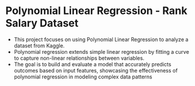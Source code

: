 # Polynomial Linear Regression - Rank Salary Dataset

- This project focuses on using Polynomial Linear Regression to analyze a dataset from Kaggle.
- Polynomial regression extends simple linear regression by fitting a curve to capture non-linear relationships between variables.
- The goal is to build and evaluate a model that accurately predicts outcomes based on input features, showcasing the effectiveness of polynomial regression in modeling complex data patterns

